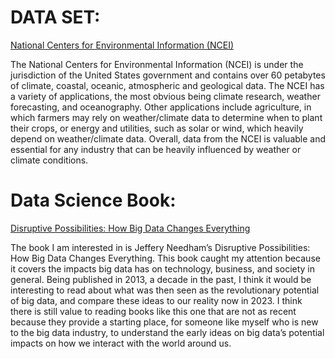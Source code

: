 # DATA SET: 
[National Centers for Environmental Information (NCEI)](https://www.ncei.noaa.gov)

The National Centers for Environmental Information (NCEI) is under the jurisdiction of the United States government and contains over 60 petabytes of climate, coastal, oceanic, atmospheric and geological data. The NCEI has a variety of applications, the most obvious being climate research, weather forecasting, and oceanography. Other applications include agriculture, in which farmers may rely on weather/climate data to determine when to plant their crops, or energy and utilities, such as solar or wind, which heavily depend on weather/climate data. Overall, data from the NCEI is valuable and essential for any industry that can be heavily influenced by weather or climate conditions.

# Data Science Book: 
[Disruptive Possibilities: How Big Data Changes Everything](http://www.freetechbooks.com/disruptive-possibilities-how-big-data-changes-everything-t1123.html)

The book I am interested in is Jeffery Needham’s  Disruptive Possibilities: How Big Data Changes Everything. This book caught my attention because it covers the impacts big data has on technology, business, and society in general. Being published in 2013, a decade in the past, I think it would be interesting to read about what was then seen as the revolutionary potential of big data, and compare these ideas to our reality now in 2023. I think there is still value to reading books like this one that are not as recent because they provide a starting place, for someone like myself who is new to the big data industry, to understand the early ideas on big data’s potential impacts on how we interact with the world around us.  
